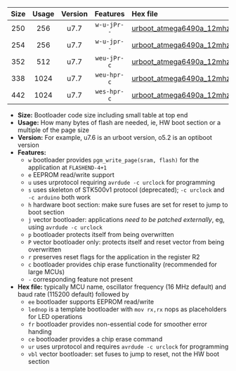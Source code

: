 |Size|Usage|Version|Features|Hex file|
|:-:|:-:|:-:|:-:|:--|
|250|256|u7.7|`w-u-jPr--`|[urboot_atmega6490a_12mhz_115200bps_lednop_ur_vbl.hex](https://raw.githubusercontent.com/stefanrueger/urboot.hex/main/mcus/atmega6490a/fcpu_12mhz/115200_bps/urboot_atmega6490a_12mhz_115200bps_lednop_ur_vbl.hex)|
|254|256|u7.7|`w-u-jpr--`|[urboot_atmega6490a_12mhz_115200bps_lednop_fr_ur_vbl.hex](https://raw.githubusercontent.com/stefanrueger/urboot.hex/main/mcus/atmega6490a/fcpu_12mhz/115200_bps/urboot_atmega6490a_12mhz_115200bps_lednop_fr_ur_vbl.hex)|
|352|512|u7.7|`weu-jPr-c`|[urboot_atmega6490a_12mhz_115200bps_ee_lednop_fr_ce_ur_vbl.hex](https://raw.githubusercontent.com/stefanrueger/urboot.hex/main/mcus/atmega6490a/fcpu_12mhz/115200_bps/urboot_atmega6490a_12mhz_115200bps_ee_lednop_fr_ce_ur_vbl.hex)|
|338|1024|u7.7|`weu-hpr-c`|[urboot_atmega6490a_12mhz_115200bps_ee_lednop_fr_ce_ur.hex](https://raw.githubusercontent.com/stefanrueger/urboot.hex/main/mcus/atmega6490a/fcpu_12mhz/115200_bps/urboot_atmega6490a_12mhz_115200bps_ee_lednop_fr_ce_ur.hex)|
|442|1024|u7.7|`wes-hpr-c`|[urboot_atmega6490a_12mhz_115200bps_ee_lednop_fr_ce.hex](https://raw.githubusercontent.com/stefanrueger/urboot.hex/main/mcus/atmega6490a/fcpu_12mhz/115200_bps/urboot_atmega6490a_12mhz_115200bps_ee_lednop_fr_ce.hex)|

- **Size:** Bootloader code size including small table at top end
- **Usage:** How many bytes of flash are needed, ie, HW boot section or a multiple of the page size
- **Version:** For example, u7.6 is an urboot version, o5.2 is an optiboot version
- **Features:**
  + `w` bootloader provides `pgm_write_page(sram, flash)` for the application at `FLASHEND-4+1`
  + `e` EEPROM read/write support
  + `u` uses urprotocol requiring `avrdude -c urclock` for programming
  + `s` uses skeleton of STK500v1 protocol (deprecated); `-c urclock` and `-c arduino` both work
  + `h` hardware boot section: make sure fuses are set for reset to jump to boot section
  + `j` vector bootloader: applications *need to be patched externally*, eg, using `avrdude -c urclock`
  + `p` bootloader protects itself from being overwritten
  + `P` vector bootloader only: protects itself and reset vector from being overwritten
  + `r` preserves reset flags for the application in the register R2
  + `c` bootloader provides chip erase functionality (recommended for large MCUs)
  + `-` corresponding feature not present
- **Hex file:** typically MCU name, oscillator frequency (16 MHz default) and baud rate (115200 default) followed by
  + `ee` bootloader supports EEPROM read/write
  + `lednop` is a template bootloader with `mov rx,rx` nops as placeholders for LED operations
  + `fr` bootloader provides non-essential code for smoother error handing
  + `ce` bootloader provides a chip erase command
  + `ur` uses urprotocol and requires `avrdude -c urclock` for programming
  + `vbl` vector bootloader: set fuses to jump to reset, not the HW boot section
